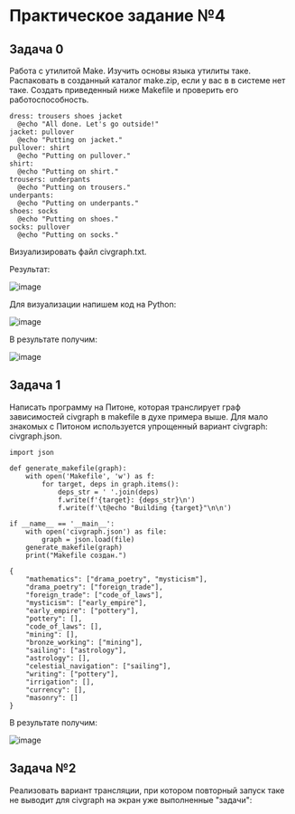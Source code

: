 # Практическое задание №4

## Задача 0

Работа с утилитой Make.
Изучить основы языка утилиты таке. Распаковать в созданный каталог make.zip, если у вас в в системе нет таке. Создать приведенный ниже Makefile и проверить его работоспособность.
```
dress: trousers shoes jacket
  @echo "All done. Let's go outside!"
jacket: pullover
  @echo "Putting on jacket."
pullover: shirt
  @echo "Putting on pullover."
shirt:
  @echo "Putting on shirt."
trousers: underpants
  @echo "Putting on trousers."
underpants:
  @echo "Putting on underpants."
shoes: socks
  @echo "Putting on shoes."
socks: pullover
  @echo "Putting on socks."
```
Визуализировать файл civgraph.txt.

Результат:

![image](https://github.com/user-attachments/assets/e06d9993-c93d-4081-95ec-1c5880a2ee4e)<br>

Для визуализации напишем код на Python:<br>

![image](https://github.com/user-attachments/assets/de22e87f-cb3c-4ba0-b82a-b60048ccd475)<br>

В результате получим:<br>

![image](https://github.com/user-attachments/assets/625ca26f-fb23-4ca9-a1d4-4e2d2eb4a8d0)<br>

## Задача 1
Написать программу на Питоне, которая транслирует граф зависимостей civgraph в makefile в духе примера выше. Для мало знакомых с Питоном используется упрощенный вариант civgraph: civgraph.json.

```
import json

def generate_makefile(graph):
    with open('Makefile', 'w') as f:
        for target, deps in graph.items():
            deps_str = ' '.join(deps)
            f.write(f'{target}: {deps_str}\n')
            f.write(f'\t@echo "Building {target}"\n\n')

if __name__ == '__main__':
    with open('civgraph.json') as file:
        graph = json.load(file)
    generate_makefile(graph)
    print("Makefile создан.")
```

```
{
    "mathematics": ["drama_poetry", "mysticism"],
    "drama_poetry": ["foreign_trade"],
    "foreign_trade": ["code_of_laws"],
    "mysticism": ["early_empire"],
    "early_empire": ["pottery"],
    "pottery": [],
    "code_of_laws": [],
    "mining": [],
    "bronze_working": ["mining"],
    "sailing": ["astrology"],
    "astrology": [],
    "celestial_navigation": ["sailing"],
    "writing": ["pottery"],
    "irrigation": [],
    "currency": [],
    "masonry": []
}
```

В результате получим:<br>

![image](https://github.com/user-attachments/assets/d397bb13-349a-4b9e-9d81-8a8a51d0fe7b)<br>

## Задача №2
Реализовать вариант трансляции, при котором повторный запуск таке не выводит для civgraph на экран уже выполненные "задачи":<br>


